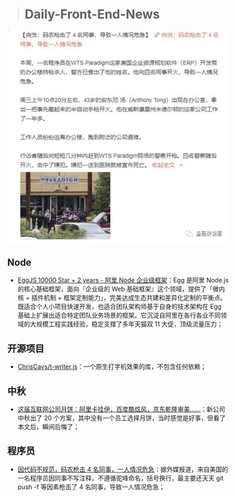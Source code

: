 > # Daily-Front-End-News

[![cover][img]][link]

[img]: https://github.com/fengshangwuqi/Daily-Front-End-News/blob/master/history/2018/09/23/cover.jpg "因代码不规范，码农枪击4名同事，一人情况危急"
[link]: https://posts.careerengine.us/p/5ba68d7d19cdfb5e0804ac44

## Node

- [EggJS 10000 Star + 2 years - 阿里 Node 企业级框架](https://cnodejs.org/topic/5ba5fd6237a6965f59051bd1)：Egg 是阿里 Node.js 的核心基础框架，面向『企业级的 Web 基础框架』这个领域，提供了「微内核 + 插件机制 + 框架定制能力」，完美达成生态共建和差异化定制的平衡点。既适合个人小项目快速开发，也适合团队架构师基于自身的技术架构在 Egg 基础上扩展出适合特定团队业务场景的框架。它沉淀自阿里在各行各业不同领域的大规模工程实践经验，稳定支撑了多年天猫双 11 大促，顶级流量压力；

## 开源项目

- [ChrisCavs/t-writer.js](https://chriscavs.github.io/t-writer-demo/)：一个原生打字机效果的库，不包含任何依赖；

## 中秋

- [这届互联网公司月饼：阿里卡哇伊，百度酷炫风，京东乾隆审美……](https://mp.weixin.qq.com/s/u3oIFoNHa6MHoJdsdDtgWA)：新公司中秋出了 20 个方案，其中没有一个员工选择月饼，当时感觉是好事，但看了本文后，瞬间后悔了；

## 程序员

- [因代码不规范，码农枪击 4 名同事，一人情况危急](https://posts.careerengine.us/p/5ba68d7d19cdfb5e0804ac44)：据外媒报道，来自美国的一名程序员因同事不写注释，不遵循驼峰命名，括号换行，最主要还天天 git push -f 等因素枪击了 4 名同事，导致一人情况危急；
